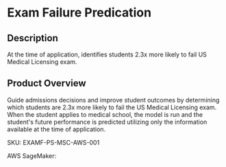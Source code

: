 # Exam Failure Predication

## Description
At the time of application, identifies students 2.3x more likely to fail US Medical Licensing exam.

## Product Overview
Guide admissions decisions and improve student outcomes by determining which students are 2.3x more likely to fail the US Medical Licensing exam. When the student applies to medical school, the model is run and the student's future performance is predicted utilizing only the information available at the time of application.

SKU: EXAMF-PS-MSC-AWS-001

AWS SageMaker: 
